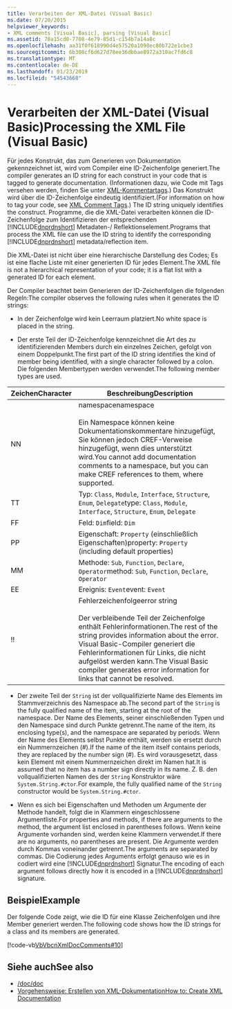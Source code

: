 ```yaml
---
title: Verarbeiten der XML-Datei (Visual Basic)
ms.date: 07/20/2015
helpviewer_keywords:
- XML comments [Visual Basic], parsing [Visual Basic]
ms.assetid: 78a15cd0-7708-4e79-85d1-c154b7a14a8c
ms.openlocfilehash: aa31f0f618990d4e57520a1098ec80b722e1cbe3
ms.sourcegitcommit: 6b308cf6d627d78ee36dbbae8972a310ac7fd6c8
ms.translationtype: MT
ms.contentlocale: de-DE
ms.lasthandoff: 01/23/2019
ms.locfileid: "54543668"
---
```

# <a name="processing-the-xml-file-visual-basic"></a><span data-ttu-id="03fbd-102">Verarbeiten der XML-Datei (Visual Basic)</span><span class="sxs-lookup"><span data-stu-id="03fbd-102">Processing the XML File (Visual Basic)</span></span>
<span data-ttu-id="03fbd-103">Für jedes Konstrukt, das zum Generieren von Dokumentation gekennzeichnet ist, wird vom Compiler eine ID-Zeichenfolge generiert.</span><span class="sxs-lookup"><span data-stu-id="03fbd-103">The compiler generates an ID string for each construct in your code that is tagged to generate documentation.</span></span> <span data-ttu-id="03fbd-104">(Informationen dazu, wie Code mit Tags versehen werden, finden Sie unter [XML-Kommentartags](../../../visual-basic/language-reference/xmldoc/index.md).) Das Konstrukt wird über die ID-Zeichenfolge eindeutig identifiziert.</span><span class="sxs-lookup"><span data-stu-id="03fbd-104">(For information on how to tag your code, see [XML Comment Tags](../../../visual-basic/language-reference/xmldoc/index.md).) The ID string uniquely identifies the construct.</span></span> <span data-ttu-id="03fbd-105">Programme, die die XML-Datei verarbeiten können die ID-Zeichenfolge zum Identifizieren der entsprechenden [!INCLUDE[dnprdnshort](~/includes/dnprdnshort-md.md)] Metadaten-/ Reflektionselement.</span><span class="sxs-lookup"><span data-stu-id="03fbd-105">Programs that process the XML file can use the ID string to identify the corresponding [!INCLUDE[dnprdnshort](~/includes/dnprdnshort-md.md)] metadata/reflection item.</span></span>  
  
 <span data-ttu-id="03fbd-106">Die XML-Datei ist nicht über eine hierarchische Darstellung des Codes; Es ist eine flache Liste mit einer generierten ID für jedes Element.</span><span class="sxs-lookup"><span data-stu-id="03fbd-106">The XML file is not a hierarchical representation of your code; it is a flat list with a generated ID for each element.</span></span>  
  
 <span data-ttu-id="03fbd-107">Der Compiler beachtet beim Generieren der ID-Zeichenfolgen die folgenden Regeln:</span><span class="sxs-lookup"><span data-stu-id="03fbd-107">The compiler observes the following rules when it generates the ID strings:</span></span>  
  
-   <span data-ttu-id="03fbd-108">In der Zeichenfolge wird kein Leerraum platziert.</span><span class="sxs-lookup"><span data-stu-id="03fbd-108">No white space is placed in the string.</span></span>  
  
-   <span data-ttu-id="03fbd-109">Der erste Teil der ID-Zeichenfolge kennzeichnet die Art des zu identifizierenden Members durch ein einzelnes Zeichen, gefolgt von einem Doppelpunkt.</span><span class="sxs-lookup"><span data-stu-id="03fbd-109">The first part of the ID string identifies the kind of member being identified, with a single character followed by a colon.</span></span> <span data-ttu-id="03fbd-110">Die folgenden Membertypen werden verwendet.</span><span class="sxs-lookup"><span data-stu-id="03fbd-110">The following member types are used.</span></span>  
  
|<span data-ttu-id="03fbd-111">Zeichen</span><span class="sxs-lookup"><span data-stu-id="03fbd-111">Character</span></span>|<span data-ttu-id="03fbd-112">Beschreibung</span><span class="sxs-lookup"><span data-stu-id="03fbd-112">Description</span></span>|  
|---|---|  
|<span data-ttu-id="03fbd-113">N</span><span class="sxs-lookup"><span data-stu-id="03fbd-113">N</span></span>|<span data-ttu-id="03fbd-114">namespace</span><span class="sxs-lookup"><span data-stu-id="03fbd-114">namespace</span></span><br /><br /> <span data-ttu-id="03fbd-115">Ein Namespace können keine Dokumentationskommentare hinzugefügt, Sie können jedoch CREF-Verweise hinzugefügt, wenn dies unterstützt wird.</span><span class="sxs-lookup"><span data-stu-id="03fbd-115">You cannot add documentation comments to a namespace, but you can make CREF references to them, where supported.</span></span>|  
|<span data-ttu-id="03fbd-116">T</span><span class="sxs-lookup"><span data-stu-id="03fbd-116">T</span></span>|<span data-ttu-id="03fbd-117">Typ: `Class`, `Module`, `Interface`, `Structure`, `Enum`, `Delegate`</span><span class="sxs-lookup"><span data-stu-id="03fbd-117">type: `Class`, `Module`, `Interface`, `Structure`, `Enum`, `Delegate`</span></span>|  
|<span data-ttu-id="03fbd-118">F</span><span class="sxs-lookup"><span data-stu-id="03fbd-118">F</span></span>|<span data-ttu-id="03fbd-119">Feld: `Dim`</span><span class="sxs-lookup"><span data-stu-id="03fbd-119">field: `Dim`</span></span>|  
|<span data-ttu-id="03fbd-120">P</span><span class="sxs-lookup"><span data-stu-id="03fbd-120">P</span></span>|<span data-ttu-id="03fbd-121">Eigenschaft: `Property` (einschließlich Eigenschaften)</span><span class="sxs-lookup"><span data-stu-id="03fbd-121">property: `Property` (including default properties)</span></span>|  
|<span data-ttu-id="03fbd-122">M</span><span class="sxs-lookup"><span data-stu-id="03fbd-122">M</span></span>|<span data-ttu-id="03fbd-123">Methode: `Sub`, `Function`, `Declare`, `Operator`</span><span class="sxs-lookup"><span data-stu-id="03fbd-123">method: `Sub`, `Function`, `Declare`, `Operator`</span></span>|  
|<span data-ttu-id="03fbd-124">E</span><span class="sxs-lookup"><span data-stu-id="03fbd-124">E</span></span>|<span data-ttu-id="03fbd-125">Ereignis: `Event`</span><span class="sxs-lookup"><span data-stu-id="03fbd-125">event: `Event`</span></span>|  
|<span data-ttu-id="03fbd-126">!</span><span class="sxs-lookup"><span data-stu-id="03fbd-126">!</span></span>|<span data-ttu-id="03fbd-127">Fehlerzeichenfolge</span><span class="sxs-lookup"><span data-stu-id="03fbd-127">error string</span></span><br /><br /> <span data-ttu-id="03fbd-128">Der verbleibende Teil der Zeichenfolge enthält Fehlerinformationen.</span><span class="sxs-lookup"><span data-stu-id="03fbd-128">The rest of the string provides information about the error.</span></span> <span data-ttu-id="03fbd-129">Visual Basic-Compiler generiert die Fehlerinformationen für Links, die nicht aufgelöst werden kann.</span><span class="sxs-lookup"><span data-stu-id="03fbd-129">The Visual Basic compiler generates error information for links that cannot be resolved.</span></span>|  
  
-   <span data-ttu-id="03fbd-130">Der zweite Teil der `String` ist der vollqualifizierte Name des Elements im Stammverzeichnis des Namespace ab.</span><span class="sxs-lookup"><span data-stu-id="03fbd-130">The second part of the `String` is the fully qualified name of the item, starting at the root of the namespace.</span></span> <span data-ttu-id="03fbd-131">Der Name des Elements, seiner einschließenden Typen und den Namespace sind durch Punkte getrennt.</span><span class="sxs-lookup"><span data-stu-id="03fbd-131">The name of the item, its enclosing type(s), and the namespace are separated by periods.</span></span> <span data-ttu-id="03fbd-132">Wenn der Name des Elements selbst Punkte enthält, werden sie ersetzt durch ein Nummernzeichen (#).</span><span class="sxs-lookup"><span data-stu-id="03fbd-132">If the name of the item itself contains periods, they are replaced by the number sign (#).</span></span> <span data-ttu-id="03fbd-133">Es wird vorausgesetzt, dass kein Element mit einem Nummernzeichen direkt im Namen hat.</span><span class="sxs-lookup"><span data-stu-id="03fbd-133">It is assumed that no item has a number sign directly in its name.</span></span> <span data-ttu-id="03fbd-134">Z. B. den vollqualifizierten Namen des der `String` Konstruktor wäre `System.String.#ctor`.</span><span class="sxs-lookup"><span data-stu-id="03fbd-134">For example, the fully qualified name of the `String` constructor would be `System.String.#ctor`.</span></span>  
  
-   <span data-ttu-id="03fbd-135">Wenn es sich bei Eigenschaften und Methoden um Argumente der Methode handelt, folgt die in Klammern eingeschlossene Argumentliste.</span><span class="sxs-lookup"><span data-stu-id="03fbd-135">For properties and methods, if there are arguments to the method, the argument list enclosed in parentheses follows.</span></span> <span data-ttu-id="03fbd-136">Wenn keine Argumente vorhanden sind, werden keine Klammern verwendet.</span><span class="sxs-lookup"><span data-stu-id="03fbd-136">If there are no arguments, no parentheses are present.</span></span> <span data-ttu-id="03fbd-137">Die Argumente werden durch Kommas voneinander getrennt.</span><span class="sxs-lookup"><span data-stu-id="03fbd-137">The arguments are separated by commas.</span></span> <span data-ttu-id="03fbd-138">Die Codierung jedes Arguments erfolgt genauso wie es in codiert wird eine [!INCLUDE[dnprdnshort](~/includes/dnprdnshort-md.md)] Signatur.</span><span class="sxs-lookup"><span data-stu-id="03fbd-138">The encoding of each argument follows directly how it is encoded in a [!INCLUDE[dnprdnshort](~/includes/dnprdnshort-md.md)] signature.</span></span>  
  
## <a name="example"></a><span data-ttu-id="03fbd-139">Beispiel</span><span class="sxs-lookup"><span data-stu-id="03fbd-139">Example</span></span>  
 <span data-ttu-id="03fbd-140">Der folgende Code zeigt, wie die ID für eine Klasse Zeichenfolgen und ihre Member generiert werden.</span><span class="sxs-lookup"><span data-stu-id="03fbd-140">The following code shows how the ID strings for a class and its members are generated.</span></span>  
  
 [!code-vb[VbVbcnXmlDocComments#10](../../../visual-basic/language-reference/xmldoc/codesnippet/VisualBasic/processing-the-xml-file_1.vb)]  
  
## <a name="see-also"></a><span data-ttu-id="03fbd-141">Siehe auch</span><span class="sxs-lookup"><span data-stu-id="03fbd-141">See also</span></span>
- [<span data-ttu-id="03fbd-142">/doc</span><span class="sxs-lookup"><span data-stu-id="03fbd-142">/doc</span></span>](../../../visual-basic/reference/command-line-compiler/doc.md)
- [<span data-ttu-id="03fbd-143">Vorgehensweise: Erstellen von XML-Dokumentation</span><span class="sxs-lookup"><span data-stu-id="03fbd-143">How to: Create XML Documentation</span></span>](../../../visual-basic/programming-guide/program-structure/how-to-create-xml-documentation.md)
